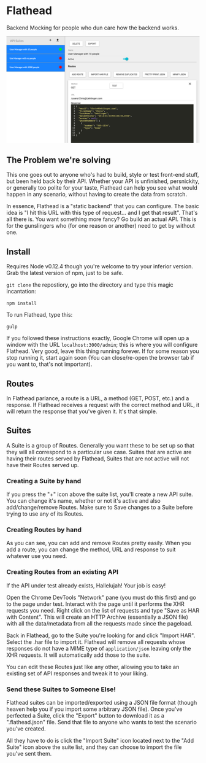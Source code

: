 Flathead
========
Backend Mocking for people who dun care how the backend works.

![Screenshot of Flathead](/public/img/flatheadScreenShot.png)

The Problem we're solving
-------------------------

This one goes out to anyone who's had to build, style or test front-end stuff, but been held back by their API. Whether your API is unfinished, persnickity, or generally too polite for your taste, Flathead can help you see what would happen in any scenario, without having to create the data from scratch.

In essence, Flathead is a "static backend" that you can configure. The basic idea is "I hit this URL with this type of request... and I get that result". That's all there is. You want something more fancy? Go build an actual API. This is for the gunslingers who (for one reason or another) need to get by without one.

Install
-------

Requires Node v0.12.4 though you're welcome to try your inferior version. Grab the latest version of npm, just to be safe.

`git clone` the repostiory, go into the directory and type this magic incantation:

```
npm install
```

To run Flathead, type this:

```
gulp
```

If you followed these instructions exactly, Google Chrome will open up a window with the URL `localhost:3000/admin`; this is where you will configure Flathead. Very good, leave this thing running forever. If for some reason you stop running it, start again soon (You can close/re-open the browser tab if you want to, that's not important).

Routes
------

In Flathead parlance, a route is a URL, a method (GET, POST, etc.) and a response. If Flathead receives a request with the correct method and URL, it will return the response that you've given it. It's that simple.

Suites
------

A Suite is a group of Routes. Generally you want these to be set up so that they will all correspond to a particular use case. Suites that are active are having their routes served by Flathead, Suites that are not active will not have their Routes served up.

### Creating a Suite by hand

If you press the "+" icon above the suite list, you'll create a new API suite. You can change it's name, whether or not it's active and also add/change/remove Routes. Make sure to Save changes to a Suite before trying to use any of its Routes.

### Creating Routes by hand

As you can see, you can add and remove Routes pretty easily. When you add a route, you can change the method, URL and response to suit whatever use you need.

### Creating Routes from an existing API

If the API under test already exists, Hallelujah! Your job is easy!

Open the Chrome DevTools "Network" pane (you must do this first) and go to the page under test. Interact with the page until it performs the XHR requests you need. Right click on the list of requests and type "Save as HAR with Content". This will create an HTTP Archive (essentially a JSON file) with all the data/metadata from all the requests made since the pageload.

Back in Flathead, go to the Suite you're looking for and click "Import HAR". Select the .har file to import it. Flathead will remove all requests whose responses do not have a MIME type of `application/json` leaving only the XHR requests. It will automatically add those to the suite.

You can edit these Routes just like any other, allowing you to take an existing set of API responses and tweak it to your liking.

### Send these Suites to Someone Else!

Flathead suites can be imported/exported using a JSON file format (though heaven help you if you import some arbitrary JSON file). Once you've perfected a Suite, click the "Export" button to download it as a ".flathead.json" file. Send that file to anyone who wants to test the scenario you've created.

All they have to do is click the "Import Suite" icon located next to the "Add Suite" icon above the suite list, and they can choose to import the file you've sent them.